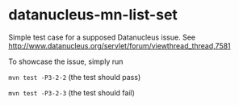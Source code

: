 datanucleus-mn-list-set
=======================

Simple test case for a supposed Datanucleus issue. See http://www.datanucleus.org/servlet/forum/viewthread_thread,7581

To showcase the issue, simply run

```mvn test -P3-2-2``` (the test should pass)

```mvn test -P3-2-3``` (the test should fail)
